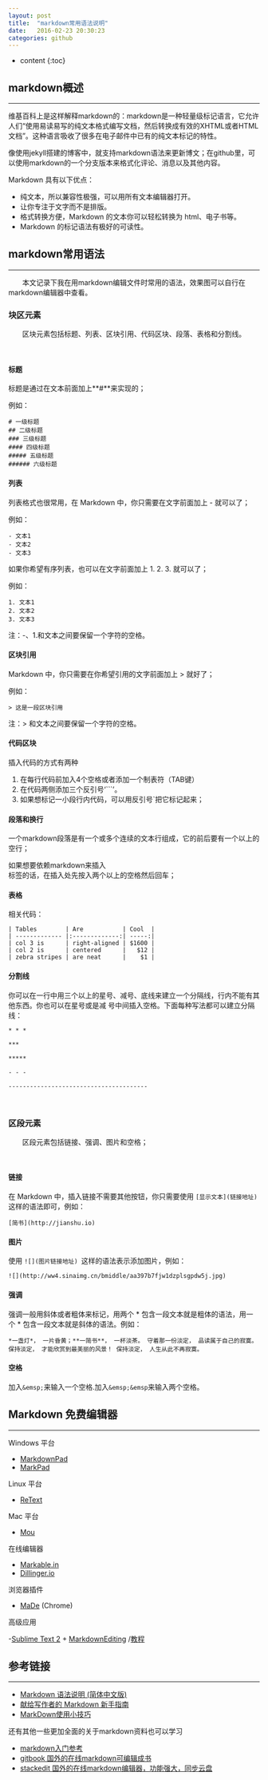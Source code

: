 ```yaml
---
layout: post
title:  "markdown常用语法说明"
date:   2016-02-23 20:30:23
categories: github
---
```


* content
{:toc}

## markdown概述

***

维基百科上是这样解释markdown的：markdown是一种轻量级标记语言，它允许人们“使用易读易写的纯文本格式编写文档，然后转换成有效的XHTML或者HTML文档”。这种语言吸收了很多在电子邮件中已有的纯文本标记的特性。

像使用jekyll搭建的博客中，就支持markdown语法来更新博文；在github里，可以使用markdown的一个分支版本来格式化评论、消息以及其他内容。

Markdown 具有以下优点：

- 纯文本，所以兼容性极强，可以用所有文本编辑器打开。
- 让你专注于文字而不是排版。
- 格式转换方便，Markdown 的文本你可以轻松转换为 html、电子书等。
- Markdown 的标记语法有极好的可读性。

## markdown常用语法

***

&emsp;&emsp;本文记录下我在用markdown编辑文件时常用的语法，效果图可以自行在markdown编辑器中查看。

### 块区元素

&emsp;&emsp;区块元素包括标题、列表、区块引用、代码区块、段落、表格和分割线。

  <br />

#### 标题

标题是通过在文本前面加上**#**来实现的；

例如：

	# 一级标题
	## 二级标题
	### 三级标题
	#### 四级标题
	##### 五级标题
	###### 六级标题

 

#### 列表

列表格式也很常用，在 Markdown 中，你只需要在文字前面加上 - 就可以了；

例如：

	- 文本1
	- 文本2
	- 文本3

如果你希望有序列表，也可以在文字前面加上 1. 2. 3. 就可以了；

例如：

	1. 文本1
	2. 文本2
	3. 文本3

注：-、1.和文本之间要保留一个字符的空格。



#### 区块引用

Markdown 中，你只需要在你希望引用的文字前面加上 > 就好了；

例如：

	> 这是一段区块引用

注：> 和文本之间要保留一个字符的空格。



#### 代码区块

插入代码的方式有两种

1. 在每行代码前加入4个空格或者添加一个制表符（TAB键）
2. 在代码两侧添加三个反引号‘```’。
3. 如果想标记一小段行内代码，可以用反引号`把它标记起来；



#### 段落和换行

一个markdown段落是有一个或多个连续的文本行组成，它的前后要有一个以上的空行；

如果想要依赖markdown来插入<br />标签的话，在插入处先按入两个以上的空格然后回车；



#### 表格

相关代码：

	| Tables        | Are           | Cool  |
	| ------------- |:-------------:| -----:|
	| col 3 is      | right-aligned | $1600 |
	| col 2 is      | centered      |   $12 |
	| zebra stripes | are neat      |    $1 |



#### 分割线

你可以在一行中用三个以上的星号、减号、底线来建立一个分隔线，行内不能有其他东西。你也可以在星号或是减
号中间插入空格。下面每种写法都可以建立分隔线：

	* * *
	
	***
	
	*****
	
	- - -
	
	---------------------------------------


  <br />


### 区段元素

&emsp;&emsp;区段元素包括链接、强调、图片和空格；

  <br />

#### 链接

在 Markdown 中，插入链接不需要其他按钮，你只需要使用 `[显示文本](链接地址)` 这样的语法即可，例如：

	[简书](http://jianshu.io)


#### 图片

使用 `![](图片链接地址) `这样的语法表示添加图片，例如：

	![](http://ww4.sinaimg.cn/bmiddle/aa397b7fjw1dzplsgpdw5j.jpg)


#### 强调

强调一般用斜体或者粗体来标记，用两个 * 包含一段文本就是粗体的语法，用一个 * 包含一段文本就是斜体的语法。例如：


	*一盏灯*， 一片昏黄；**一简书**， 一杯淡茶。 守着那一份淡定， 品读属于自己的寂寞。 保持淡定， 才能欣赏到最美丽的风景！ 保持淡定， 人生从此不再寂寞。


#### 空格 

加入`&emsp;`来输入一个空格.加入`&emsp;&emsp`来输入两个空格。




## Markdown 免费编辑器

***

Windows 平台

- [MarkdownPad](http://markdownpad.com/)
- [MarkPad](http://code52.org/DownmarkerWPF/)

Linux 平台

- [ReText](https://sourceforge.net/p/retext/home/ReText/)

Mac 平台

- [Mou](http://25.io/mou/)

在线编辑器

- [Markable.in](https://markable.in/)
- [Dillinger.io](http://dillinger.io/)

浏览器插件

- [MaDe](https://chrome.google.com/webstore/detail/made/oknndfeeopgpibecfjljjfanledpbkog) (Chrome)

高级应用

-[Sublime Text 2](http://www.sublimetext.com/2) + [MarkdownEditing](http://ttscoff.github.io/MarkdownEditing/) /[教程](http://lucifr.com/2012/07/12/markdownediting-for-sublime-text-2/)



## 参考链接

***

- [Markdown 语法说明 (简体中文版)](http://wowubuntu.com/markdown/#block)
- [献给写作者的 Markdown 新手指南](http://www.jianshu.com/p/q81RER) 
- [MarkDown使用小技巧](http://www.jianshu.com/p/9d94660a96f1)


还有其他一些更加全面的关于markdown资料也可以学习

- [markdown入门参考](https://github.com/LearnShare/Learning-Markdown/blob/master/README.md)
- [gitbook 国外的在线markdown可编辑成书](https://www.gitbook.com/)
- [stackedit 国外的在线markdown编辑器，功能强大，同步云盘](https://stackedit.io/)

